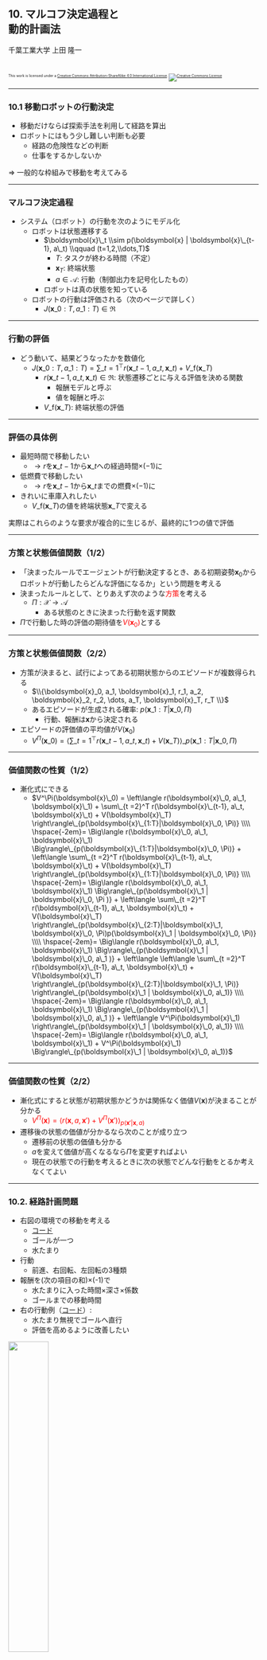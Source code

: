 ## 10. マルコフ決定過程と<br />動的計画法

千葉工業大学 上田 隆一

<br />

<p style="font-size:50%">
This work is licensed under a <a rel="license" href="http://creativecommons.org/licenses/by-sa/4.0/">Creative Commons Attribution-ShareAlike 4.0 International License</a>.
<a rel="license" href="http://creativecommons.org/licenses/by-sa/4.0/">
<img alt="Creative Commons License" style="border-width:0" src="https://i.creativecommons.org/l/by-sa/4.0/88x31.png" /></a>
</p>

---

### 10.1 移動ロボットの行動決定

* 移動だけならば探索手法を利用して経路を算出
* ロボットにはもう少し難しい判断も必要
    * 経路の危険性などの判断
    * 仕事をするかしないか

$\Rightarrow$ 一般的な枠組みで移動を考えてみる

---

### マルコフ決定過程

* システム（ロボット）の行動を次のようにモデル化
    * ロボットは状態遷移する
        * $\boldsymbol{x}\_t \\sim p(\boldsymbol{x} | \boldsymbol{x}\_{t-1}, a\_t)  \\qquad (t=1,2,\\dots,T)$
            * $T$: タスクが終わる時間（不定）
            * $\boldsymbol{x}_T$: 終端状態
            * $a \in \mathcal{A}$: 行動（制御出力を記号化したもの）
        * ロボットは真の状態を知っている
    * ロボットの行動は評価される（次のページで詳しく）
        * $J(\boldsymbol{x}\_{0:T}, a\_{1:T}) \in \Re$

---

### 行動の評価

* どう動いて、結果どうなったかを数値化
    * $J(\boldsymbol{x}\_{0:T}, a\_{1:T}) = \sum\_{t=1}^\top r(\boldsymbol{x}\_{t-1}, a\_t, \boldsymbol{x}\_t) + V\_\text{f}(\boldsymbol{x}\_T)$
        * $r(\boldsymbol{x}\_{t-1}, a\_t, \boldsymbol{x}\_t) \in \Re$: 状態遷移ごとに与える評価を決める関数
            * 報酬モデルと呼ぶ
            * 値を報酬と呼ぶ
        * $V\_\text{f}(\boldsymbol{x}\_T)$: 終端状態の評価

---

### 評価の具体例

* 最短時間で移動したい
    * $\rightarrow r$を$\boldsymbol{x}\_{t-1}$から$\boldsymbol{x}\_{t}$への経過時間$\times (-1)$に
* 低燃費で移動したい
    * $\rightarrow r$を$\boldsymbol{x}\_{t-1}$から$\boldsymbol{x}\_{t}$までの燃費$\times (-1)$に
* きれいに車庫入れしたい
    * $V\_\text{f}(\boldsymbol{x}\_T)$の値を終端状態$\boldsymbol{x}\_T$で変える

実際はこれらのような要求が複合的に生じるが、最終的に1つの値で評価

---

### 方策と状態価値関数（1/2）

* 「決まったルールでエージェントが行動決定するとき、ある初期姿勢$\boldsymbol{x}_0$からロボットが行動したらどんな評価になるか」という問題を考える
* 決まったルールとして、とりあえず次のような<span style="color:red">方策</span>を考える
    * $\Pi: \mathcal{X} \rightarrow \mathcal{A}$
        * ある状態のときに決まった行動を返す関数
* $\Pi$で行動した時の評価の期待値を<span style="color:red">$V(\boldsymbol{x}_0)$</span>とする

---

### 方策と状態価値関数（2/2）

* 方策が決まると、試行によってある初期状態からのエピソードが複数得られる
    * $\\{\boldsymbol{x}_0, a_1, \boldsymbol{x}_1, r_1, a_2, \boldsymbol{x}_2, r_2, \dots, a_T, \boldsymbol{x}_T, r_T \\}$
    * あるエピソードが生成される確率: $p(\boldsymbol{x}\_{1:T}|\boldsymbol{x}\_0, \Pi)$
        * 行動、報酬は$\boldsymbol{x}$から決定される
* エピソードの評価値の平均値が$V(\boldsymbol{x}_0)$
    * $V^\Pi(\boldsymbol{x}\_0) = \left\langle \sum\_{t=1}^\top r(\boldsymbol{x}\_{t-1}, a\_t, \boldsymbol{x}\_t) + V(\boldsymbol{x}\_T) \right\rangle\_{p(\boldsymbol{x}\_{1:T}|\boldsymbol{x}\_0, \Pi)}$

---

### 価値関数の性質（1/2）

* 漸化式にできる
    * $V^\Pi(\boldsymbol{x}\_0) = \left\langle r(\boldsymbol{x}\_0, a\_1, \boldsymbol{x}\_1) + \sum\_{t =2}^T r(\boldsymbol{x}\_{t-1}, a\_t, \boldsymbol{x}\_t) + V(\boldsymbol{x}\_T)  \right\rangle\_{p(\boldsymbol{x}\_{1:T}|\boldsymbol{x}\_0, \Pi)} \\\\ \hspace{-2em}= \Big\langle r(\boldsymbol{x}\_0, a\_1, \boldsymbol{x}\_1) \Big\rangle\_{p(\boldsymbol{x}\_{1:T}|\boldsymbol{x}\_0, \Pi)} + \left\langle \sum\_{t =2}^T r(\boldsymbol{x}\_{t-1}, a\_t, \boldsymbol{x}\_t) + V(\boldsymbol{x}\_T)  \right\rangle\_{p(\boldsymbol{x}\_{1:T}|\boldsymbol{x}\_0, \Pi)} \\\\ \hspace{-2em}= \Big\langle r(\boldsymbol{x}\_0, a\_1, \boldsymbol{x}\_1) \Big\rangle\_{p(\boldsymbol{x}\_1 | \boldsymbol{x}\_0, \Pi )} + \left\langle \sum\_{t =2}^T r(\boldsymbol{x}\_{t-1}, a\_t, \boldsymbol{x}\_t) + V(\boldsymbol{x}\_T)  \right\rangle\_{p(\boldsymbol{x}\_{2:T}|\boldsymbol{x}\_1, \boldsymbol{x}\_0, \Pi)p(\boldsymbol{x}\_1 | \boldsymbol{x}\_0, \Pi)} \\\\ \hspace{-2em}= \Big\langle r(\boldsymbol{x}\_0, a\_1, \boldsymbol{x}\_1) \Big\rangle\_{p(\boldsymbol{x}\_1 | \boldsymbol{x}\_0, a\_1 )} + \left\langle \left\langle \sum\_{t =2}^T r(\boldsymbol{x}\_{t-1}, a\_t, \boldsymbol{x}\_t) + V(\boldsymbol{x}\_T)  \right\rangle\_{p(\boldsymbol{x}\_{2:T}|\boldsymbol{x}\_1, \Pi)} \right\rangle\_{p(\boldsymbol{x}\_1 | \boldsymbol{x}\_0, a\_1)} \\\\ \hspace{-2em}= \Big\langle r(\boldsymbol{x}\_0, a\_1, \boldsymbol{x}\_1) \Big\rangle\_{p(\boldsymbol{x}\_1 | \boldsymbol{x}\_0, a\_1 )} + \left\langle V^\Pi(\boldsymbol{x}\_1) \right\rangle\_{p(\boldsymbol{x}\_1 | \boldsymbol{x}\_0, a\_1)} \\\\ \hspace{-2em}= \Big\langle r(\boldsymbol{x}\_0, a\_1, \boldsymbol{x}\_1) + V^\Pi(\boldsymbol{x}\_1) \Big\rangle\_{p(\boldsymbol{x}\_1 | \boldsymbol{x}\_0, a\_1)}$

---

### 価値関数の性質（2/2）

* 漸化式にすると状態が初期状態かどうかは関係なく価値$V(\boldsymbol{x})$が決まることが分かる
    * <span style="color:red">$V^\Pi(\boldsymbol{x}) = \left\langle r(\boldsymbol{x}, a, \boldsymbol{x}') + V^\Pi(\boldsymbol{x}') \right\rangle_{p(\boldsymbol{x}'| \boldsymbol{x}, a)}$</span>
* 遷移後の状態の価値が分かるなら次のことが成り立つ
    * 遷移前の状態の価値も分かる
    * $a$を変えて価値が高くなるなら$\Pi$を変更すればよい
    * 現在の状態での行動を考えるときに次の状態でどんな行動をとるか考えなくてよい

---

### 10.2. 経路計画問題

* 右図の環境での移動を考える
    * [コード](https://github.com/ryuichiueda/LNPR_BOOK_CODES/blob/master/section_mdp/puddle_world3.ipynb)
    * ゴールが一つ
    * 水たまり
* 行動
    * 前進、右回転、左回転の3種類
* 報酬を(次の項目の和)$\times$(-1)で
    * 水たまりに入った時間$\times$深さ$\times$係数
    * ゴールまでの移動時間
* 右の行動例（[コード](https://github.com/ryuichiueda/LNPR_BOOK_CODES/blob/master/section_mdp/puddle_world4.ipynb)）:
    * 水たまり無視でゴールへ直行
    * 評価を高めるように改善したい

<img width="40%" src="../figs/puddle_world4.gif" />


---

### 10.3 方策の評価

* ある方策$\Pi: \mathcal{X} \rightarrow \mathcal{A}$の価値関数$V^\Pi$を求めたい
* 方法（次のスライドから）
    * 状態空間を離散化
    * 方策に対して各離散状態での価値を求める

---

### 離散化の方法

* 次のように空間を均等に分割<br />
<img width="60%" src="../figs/divide.png" /><br />
    * [別の離散化の例](https://www.semanticscholar.org/paper/Vector-quantization-for-state-action-map-Ueda-Fukase/3c8cb20cac652e0f7fd4e5f967ee2418e62ba3b5)
* 各区画: 離散状態、あるいはセルと呼ぶ
    * [コード](https://github.com/ryuichiueda/LNPR_BOOK_CODES/blob/master/section_mdp/policy_evaluation1.ipynb)

---

### 価値の初期化

* 離散状態に価値を割り振る
    * 終端状態の価値を適切に設定
        * 連続的な空間からの近似になるので平均をとったり最悪の値にしたりと場合に応じて適切に
    * 終端状態以外の状態については適当に値を設定しておく
        * [コード](https://github.com/ryuichiueda/LNPR_BOOK_CODES/blob/master/section_mdp/policy_evaluation2.ipynb)


<img width="40%" src="../figs/init_value1.png" />

---

### 評価の方法

* 先ほどの式を離散空間に適用したものを利用
    * $V^\Pi(s) = \left\langle r(s, a, s') + V^\Pi(s') \right\rangle_{p(s'| s, a)}$
* 手順
    1. 方策$\Pi$、状態遷移モデル、報酬モデルを離散空間に合わせる
    1. 終端状態の価値関数の値を適切に初期化
    1. 終端状態以外の価値関数の値を適当に初期化
    1. 各離散状態に対して上の式で価値関数の値を更新し続ける<br />（収束まで）

---

### 離散状態の実装

* 
